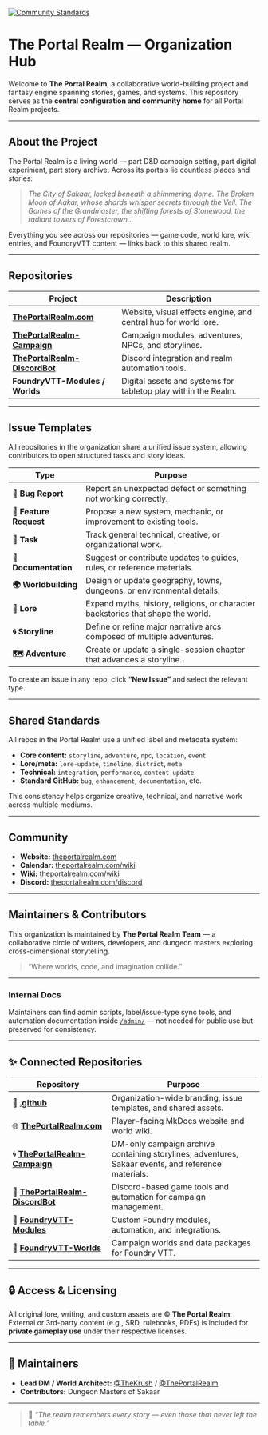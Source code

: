 [![Community Standards](https://img.shields.io/badge/GitHub-Community%20Ready-9370db?style=for-the-badge&logo=github)](https://github.com/ThePortalRealm/.github)

# The Portal Realm — Organization Hub

Welcome to **The Portal Realm**, a collaborative world-building project and fantasy engine spanning stories, games, and systems.
This repository serves as the **central configuration and community home** for all Portal Realm projects.

---

## About the Project

The Portal Realm is a living world — part D&D campaign setting, part digital experiment, part story archive.
Across its portals lie countless places and stories:

> _The City of Sakaar, locked beneath a shimmering dome._
> _The Broken Moon of Aakar, whose shards whisper secrets through the Veil._
> _The Games of the Grandmaster, the shifting forests of Stonewood, the radiant towers of Forestcrown…_

Everything you see across our repositories — game code, world lore, wiki entries, and FoundryVTT content — links back to this shared realm.

---

## Repositories

| Project | Description |
|----------|--------------|
| **[ThePortalRealm.com](https://github.com/ThePortalRealm/ThePortalRealm.com)** | Website, visual effects engine, and central hub for world lore. |
| **[ThePortalRealm-Campaign](https://github.com/ThePortalRealm/ThePortalRealm-Campaign)** | Campaign modules, adventures, NPCs, and storylines. |
| **[ThePortalRealm-DiscordBot](https://github.com/ThePortalRealm/ThePortalRealm-DiscordBot)** | Discord integration and realm automation tools. |
| **FoundryVTT-Modules / Worlds** | Digital assets and systems for tabletop play within the Realm. |

---

## Issue Templates

All repositories in the organization share a unified issue system, allowing contributors to open structured tasks and story ideas.

| Type | Purpose |
| ------------------------- | -------------------------------------------------------------------------------- |
| **🐞 Bug Report** | Report an unexpected defect or something not working correctly. |
| **🌟 Feature Request** | Propose a new system, mechanic, or improvement to existing tools. |
| **🧩 Task** | Track general technical, creative, or organizational work. |
| **📘 Documentation** | Suggest or contribute updates to guides, rules, or reference materials. |
| **🌍 Worldbuilding** | Design or update geography, towns, dungeons, or environmental details. |
| **📜 Lore** | Expand myths, history, religions, or character backstories that shape the world. |
| **🌀 Storyline** | Define or refine major narrative arcs composed of multiple adventures. |
| **🗺️ Adventure** | Create or update a single-session chapter that advances a storyline. |

To create an issue in any repo, click **“New Issue”** and select the relevant type.

---

## Shared Standards

All repos in the Portal Realm use a unified label and metadata system:

- **Core content:** `storyline`, `adventure`, `npc`, `location`, `event`
- **Lore/meta:** `lore-update`, `timeline`, `district`, `meta`
- **Technical:** `integration`, `performance`, `content-update`
- **Standard GitHub:** `bug`, `enhancement`, `documentation`, etc.

This consistency helps organize creative, technical, and narrative work across multiple mediums.

---

## Community

- **Website:** [theportalrealm.com](https://theportalrealm.com)
- **Calendar:** [theportalrealm.com/wiki](https://theportalrealm.com/calendar)
- **Wiki:** [theportalrealm.com/wiki](https://theportalrealm.com/wiki)
- **Discord:** [theportalrealm.com/discord](https://theportalrealm.com/discord)

---

## Maintainers & Contributors

This organization is maintained by **The Portal Realm Team** —
a collaborative circle of writers, developers, and dungeon masters exploring cross-dimensional storytelling.

> “Where worlds, code, and imagination collide.”

---

### Internal Docs

Maintainers can find admin scripts, label/issue-type sync tools, and automation documentation inside
[`/admin/`](./admin) — not needed for public use but preserved for consistency.

---

## ✨ Connected Repositories

| Repository | Purpose |
|-------------|----------|
| 🧩 **[.github](https://github.com/ThePortalRealm/.github)** | Organization-wide branding, issue templates, and shared assets. |
| 🌐 **[ThePortalRealm.com](https://github.com/ThePortalRealm/ThePortalRealm.com)** | Player-facing MkDocs website and world wiki. |
| 🌀 **[ThePortalRealm-Campaign](https://github.com/ThePortalRealm/ThePortalRealm-Campaign)** | DM-only campaign archive containing storylines, adventures, Sakaar events, and reference materials. |
| 🤖 **[ThePortalRealm-DiscordBot](https://github.com/ThePortalRealm/ThePortalRealm-DiscordBot)** | Discord-based game tools and automation for campaign management. |
| 🧩 **[FoundryVTT-Modules](https://github.com/ThePortalRealm/FoundryVTT-Modules)** | Custom Foundry modules, automation, and integrations. |
| 🧱 **[FoundryVTT-Worlds](https://github.com/ThePortalRealm/FoundryVTT-Worlds)** | Campaign worlds and data packages for Foundry VTT. |

---

## 🔒 Access & Licensing

All original lore, writing, and custom assets are © **The Portal Realm**.
External or 3rd-party content (e.g., SRD, rulebooks, PDFs) is included for **private gameplay use** under their respective licenses.

---

## 🧭 Maintainers

- **Lead DM / World Architect:** [@TheKrush](https://github.com/TheKrush) / [@ThePortalRealm](https://github.com/ThePortalRealm)
- **Contributors:** Dungeon Masters of Sakaar

---

> 🔮 *“The realm remembers every story — even those that never left the table.”*

